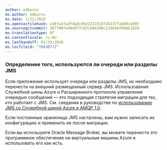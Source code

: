```yaml
---
author: edburns
ms.author: edburns
ms.date: 1/21/2020
ms.openlocfilehash: e36fae7adfda8c05e222151872b137fa600cdd97
ms.sourcegitcommit: 367780fe48d977c82cb84208c128b0bf694b1029
ms.translationtype: HT
ms.contentlocale: ru-RU
ms.lasthandoff: 01/29/2020
ms.locfileid: "76830772"
---
```

### <a name="determine-whether-jms-queues-or-topics-are-in-use"></a>Определение того, используются ли очереди или разделы JMS

Если приложение использует очереди или разделы JMS, их необходимо перенести на внешний размещенный сервер JMS. Использование Служебной шины Azure и Расширенного протокола управления очередью сообщений — это подходящая стратегия миграции для тех, кто работает с JMS. См. сведения в руководстве по [использованию JMS со Служебной шиной Azure и AMQP 1.0](/azure/service-bus-messaging/service-bus-java-how-to-use-jms-api-amqp).

Если постоянные хранилища JMS настроены, вам нужно записать их конфигурацию и применить ее после миграции.

Если вы используете Oracle Message Broker, вы можете перенести это программное обеспечение на виртуальные машины Azure и использовать его как есть.
